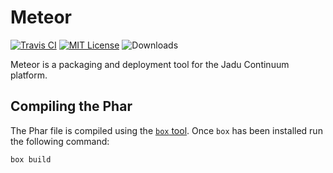 # Meteor

[![Travis CI](https://api.travis-ci.org/jadu/meteor.svg?branch=master)](https://travis-ci.org/jadu/meteor)
[![MIT License](https://img.shields.io/github/license/jadu/meteor.svg)](https://github.com/jadu/meteor/blob/master/LICENSE.md)
![Downloads](https://img.shields.io/github/downloads/jadu/meteor/total.svg)

Meteor is a packaging and deployment tool for the Jadu Continuum platform.

## Compiling the Phar

The Phar file is compiled using the [`box` tool](http://box-project.github.io/box2/).
Once `box` has been installed run the following command:

    box build
